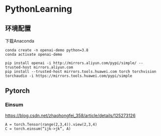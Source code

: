 # PythonLearning
## 环境配置
下载Anaconda
```
conda create -n openai-demo python=3.8
conda activate openai-demo
```
```
pip install openai -i http://mirrors.aliyun.com/pypi/simple/ --trusted-host mirrors.aliyun.com
pip install --trusted-host mirrors.tools.huawei.com torch torchvision torchaudio -i https://mirrors.tools.huawei.com/pypi/simple
```
## Pytorch
### Einsum
https://blog.csdn.net/zhaohongfei_358/article/details/125273126
```
A = torch.Tensor(range(2,3,4)).view(2,3,4)
C = torch.einsum(“ijk->jk”, A)
```
